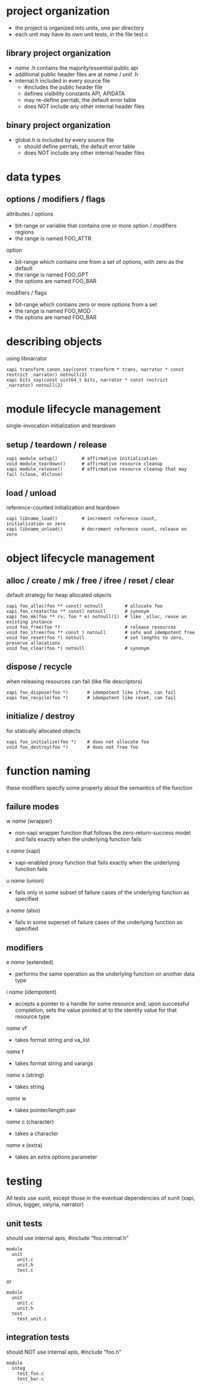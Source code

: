 # project organization
* the project is organized into units, one per directory
* each unit may have its own unit tests, in the file test.c

## library project organization

*  _name_ .h contains the majority/essential public api
  * additional public header files are at  _name_ / _unit_ .h
* internal.h included in every source file
  * #includes the public header file
  * defines visibility constants API, APIDATA
  * may re-define perrtab, the default error table
  * does NOT include any other internal header files

## binary project organization

* global.h is included by every source file
  * should define perrtab, the default error table
  * does NOT include any other internal header files

# data types

## options / modifiers / flags

attributes / options
* bit-range or variable that contains one or more option / modifiers regions
* the range is named FOO_ATTR

option
* bit-range which contains one from a set of options, with zero as the default
* the range is named FOO_OPT
* the options are named FOO_BAR

modifiers / flags
* bit-range which contains zero or more options from a set
* the range is named FOO_MOD
* the options are named FOO_BAR

# describing objects

using libnarrator

```
xapi transform_canon_say(const transform * trans, narrator * const restrict _narrator) notnull(2)
xapi bits_say(const uint64_t bits, narrator * const restrict _narrator) notnull(2)
```

# module lifecycle management

single-invocation initialization and teardown

## setup / teardown / release

```
xapi module_setup()         # affirmative initialization
void module_teardown()      # affirmative resource cleanup
xapi module_release()       # affirmative resource cleanup that may fail (close, dlclose)
```

## load / unload

reference-counted initialization and teardown

```
xapi libname_load()         # increment reference count, initialization on zero
xapi libname_unload()       # decrement reference count, release on zero
```

# object lifecycle management

## alloc / create / mk / free / ifree / reset / clear

default strategy for heap allocated objects

```
xapi foo_alloc(foo ** const) notnull        # allocate foo
xapi foo_create(foo ** const) notnull       # synonym
xapi foo_mk(foo ** rv, foo * e) notnull(1)  # like _alloc, reuse an existing instance
void foo_free(foo *)                        # release resources
void foo_ifree(foo ** const ) notnull       # safe and idempotent free
void foo_reset(foo *) notnull               # set lengths to zero, preserve allocations
void foo_clear(foo *) notnull               # synonym
```

## dispose / recycle

when releasing resources can fail (like file descriptors)

```
xapi foo_dispose(foo *)       # idempotent like ifree, can fail
xapi foo_recycle(foo *)       # idempotent like reset, can fail
```

## initialize / destroy

for statically allocated objects

```
xapi foo_initialize(foo *)    # does not allocate foo
void foo_destroy(foo *)       # does not free foo
```

# function naming

these modifiers specify some property about the semantics of the function

## failure modes

w _name_ (wrapper)
* non-xapi wrapper function that follows the zero-return-success model and
  fails exactly when the underlying function fails

x _name_ (xapi)
* xapi-enabled proxy function that fails exactly when the underlying function fails

u _name_ (union)
* fails only in some subset of failure cases of the underlying function as
  specified

a _name_ (also)
* fails in some superset of failure cases of the underlying function as
  specified

## modifiers

e _name_  (extended)
* performs the same operation as the underlying function on another data type

i _name_  (idempotent)
* accepts a pointer to a handle for some resource and, upon successful
  completion, sets the value pointed at to the identity value for that resource
  type

_name_ vf
* takes format string and va_list

_name_ f
* takes format string and varargs

_name_ s (string)
* takes string

_name_ w
* takes pointer/length pair

_name_ c (character)
* takes a character

_name_ x (extra)
* takes an extra options parameter

# testing

All tests use xunit, except those in the eventual dependencies of xunit (xapi, xlinux, logger, valyria, narrator)

## unit tests

should use internal apis, #include "foo.internal.h"

```
module
  unit
    unit.c
    unit.h
    test.c
```

or

```
module
  unit
    unit.c
    unit.h
  test
    test_unit.c
```

## integration tests

should NOT use internal apis, #include "foo.h"

```
module
  integ
    test_foo.c
    test_bar.c
```
